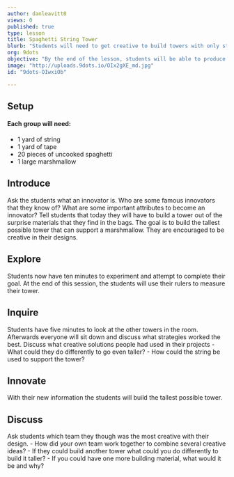 ```yaml
---
author: danleavitt0
views: 0
published: true
type: lesson
title: Spaghetti String Tower
blurb: "Students will need to get creative to build towers with only string, tape, and uncooked spaghetti that support a single marshmallow."
org: 9dots
objective: "By the end of the lesson, students will be able to produce a freestanding structure with the limited materials supplied to them."
image: "http://uploads.9dots.io/OIx2gXE_md.jpg"
id: "9dots-OIwxiOb"

---
```


## Setup
#### Each group will need: 
- 1 yard of string
- 1 yard of tape
- 20 pieces of uncooked spaghetti
- 1 large marshmallow

## Introduce
Ask the students what an innovator is. Who are some famous innovators that they know of? What are some important attributes to become an innovator?  Tell students that today they will have to build a tower out of the surprise materials that they find in the bags. The goal is to build the tallest possible tower that can support a marshmallow. They are encouraged to be creative in their designs.

## Explore
Students now have ten minutes to experiment and attempt to complete their goal. At the end of this session, the students will use their rulers to measure their tower.

## Inquire
Students have five minutes to look at the other towers in the room.  Afterwards everyone will sit down and discuss what strategies worked the best. Discuss what creative solutions people had used in their projects
	- What could they do differently to go even taller?
	- How could the string be used to support the tower?

## Innovate
With their new information the students will build the tallest possible tower.

## Discuss
Ask students which team they though was the most creative with their design. 
	- How did your own team work together to combine several creative ideas? 
    - If they could build another tower what could you do differently to build it taller?
    - If you could have one more building material, what would it be and why?
